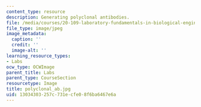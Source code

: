 ```yaml
---
content_type: resource
description: Generating polyclonal antibodies.
file: /media/courses/20-109-laboratory-fundamentals-in-biological-engineering-fall-2007/13034303257c731ecfe08f6ba6467e6a_polyclonal_ab.jpg
file_type: image/jpeg
image_metadata:
  caption: ''
  credit: ''
  image-alt: ''
learning_resource_types:
- Labs
ocw_type: OCWImage
parent_title: Labs
parent_type: CourseSection
resourcetype: Image
title: polyclonal_ab.jpg
uid: 13034303-257c-731e-cfe0-8f6ba6467e6a
---
```

